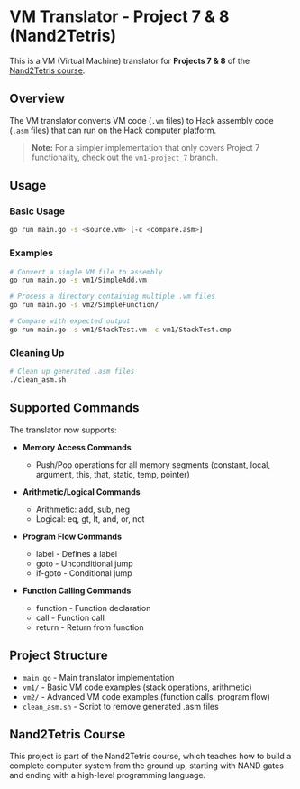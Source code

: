 # VM Translator - Project 7 & 8 (Nand2Tetris)

This is a VM (Virtual Machine) translator for **Projects 7 & 8** of the [Nand2Tetris course](https://www.nand2tetris.org/).

## Overview

The VM translator converts VM code (`.vm` files) to Hack assembly code (`.asm` files) that can run on the Hack computer platform.

> **Note:** For a simpler implementation that only covers Project 7 functionality, check out the `vm1-project_7` branch.

## Usage

### Basic Usage

```bash
go run main.go -s <source.vm> [-c <compare.asm>]
```

### Examples

```bash
# Convert a single VM file to assembly
go run main.go -s vm1/SimpleAdd.vm

# Process a directory containing multiple .vm files
go run main.go -s vm2/SimpleFunction/

# Compare with expected output
go run main.go -s vm1/StackTest.vm -c vm1/StackTest.cmp
```

### Cleaning Up

```bash
# Clean up generated .asm files
./clean_asm.sh
```

## Supported Commands

The translator now supports:

- **Memory Access Commands**
  - Push/Pop operations for all memory segments (constant, local, argument, this, that, static, temp, pointer)

- **Arithmetic/Logical Commands**
  - Arithmetic: add, sub, neg
  - Logical: eq, gt, lt, and, or, not

- **Program Flow Commands**
  - label - Defines a label
  - goto - Unconditional jump
  - if-goto - Conditional jump

- **Function Calling Commands**
  - function - Function declaration
  - call - Function call
  - return - Return from function

## Project Structure

- `main.go` - Main translator implementation
- `vm1/` - Basic VM code examples (stack operations, arithmetic)
- `vm2/` - Advanced VM code examples (function calls, program flow)
- `clean_asm.sh` - Script to remove generated .asm files

## Nand2Tetris Course

This project is part of the Nand2Tetris course, which teaches how to build a complete computer system from the ground up, starting with NAND gates and ending with a high-level programming language.
